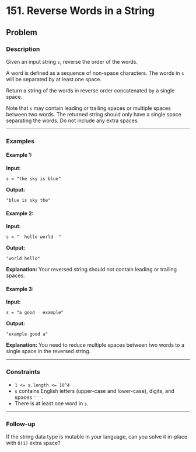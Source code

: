 # 151. Reverse Words in a String

## Problem

### Description

Given an input string `s`, reverse the order of the words.

A word is defined as a sequence of non-space characters. The words in `s` will be separated by at least one space.

Return a string of the words in reverse order concatenated by a single space.

Note that `s` may contain leading or trailing spaces or multiple spaces between two words. The returned string should only have a single space separating the words. Do not include any extra spaces.

---

### Examples

#### Example 1:

**Input:**
```
s = "the sky is blue"
```

**Output:**
```
"blue is sky the"
```

#### Example 2:

**Input:**
```
s = "  hello world  "
```

**Output:**
```
"world hello"
```

**Explanation:** Your reversed string should not contain leading or trailing spaces.

#### Example 3:

**Input:**
```
s = "a good   example"
```

**Output:**
```
"example good a"
```

**Explanation:** You need to reduce multiple spaces between two words to a single space in the reversed string.

---

### Constraints

- `1 <= s.length <= 10^4`
- `s` contains English letters (upper-case and lower-case), digits, and spaces `' '`.
- There is at least one word in `s`.

---

### Follow-up

If the string data type is mutable in your language, can you solve it in-place with `O(1)` extra space?
